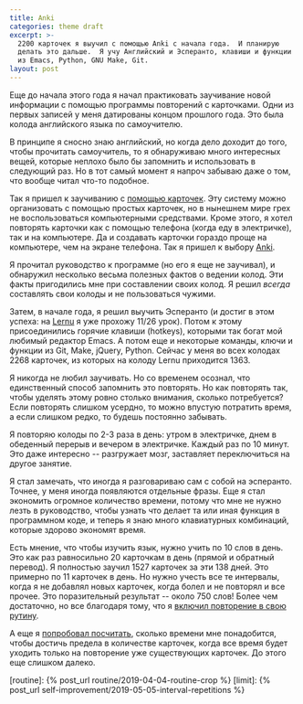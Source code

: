 ```yaml
---
title: Anki
categories: theme draft
excerpt: >-
  2200 карточек я выучил с помощью Anki с начала года.  И планирую
  делать это дальше.  Я учу Английский и Эсперанто, клавиши и функции
  из Emacs, Python, GNU Make, Git.
layout: post
---
```


Еще до начала этого года я начал практиковать заучивание новой
информации с помощью программы повторений с карточками.  Одни из
первых записей у меня датированы концом прошлого года.  Это была
колода английского языка по самоучителю.

В принципе я сносно знаю английский, но когда дело доходит до того,
чтобы прочитать самоучитель, то я обнаруживаю много интересных вещей,
которые неплохо было бы запомнить и использовать в следующий раз.  Но
в тот самый момент я напроч забываю даже о том, что вообще читал
что-то подобное.

Так я пришел к заучиванию с [помощью карточек](spaced).  Эту систему
можно организовать с помощью простых карточек, но в нынешнем мире грех
не воспользоваться компьютерными средствами.  Кроме этого, я хотел
повторять карточки как с помощью телефона (когда еду в электричке),
так и на компьютере.  Да и создавать карточки гораздо проще на
компьютере, чем на экране телефона.  Так я пришел к выбору
[Anki](anki).

Я прочитал руководство к программе (но его я еще не заучивал), и
обнаружил несколько весьма полезных фактов о ведении колод.  Эти факты
пригодились мне при составлении своих колод.  Я решил *всегда*
составлять свои колоды и не пользоваться чужими.

Затем, в начале года, я решил выучить Эсперанто (и достиг в этом
успеха: на [Lernu](lernu) я уже прохожу 11/26 урок).  Потом к этому
присоединились горячие клавиши (hotkeys), которыми так богат мой
любимый редактор Emacs.  А потом еще и некоторые команды, ключи и
функции из Git, Make, jQuery, Python.  Сейчас у меня во всех колодах
2268 карточек, из которых на колоду Lernu приходится 1363.

Я никогда не любил заучивать.  Но со временем осознал, что
единственный способ запомнить это повторять.  Но как повторять так,
чтобы уделять этому ровно столько внимания, сколько потребуется?  Если
повторять слишком усердно, то можно впустую потратить время, а если
слишком редко, то будешь постоянно забывать.

Я повторяю колоды по 2-3 раза в день: утром в электричке, днем в
обеденный перерыв и вечером в электричке.  Каждый раз по 10 минут.
Это даже интересно -- разгружает мозг, заставляет переключиться на
другое занятие.

Я стал замечать, что иногда я разговариваю сам с собой на эсперанто.
Точнее, у меня иногда появляются отдельные фразы.  Еще я стал
экономить огромное количество времени, потому что мне не нужно лезть в
руководство, чтобы узнать что делает та или иная функция в программном
коде, и теперь я знаю много клавиатурных комбинаций, которые здорово
экономят время.

Есть мнение, что чтобы изучить язык, нужно учить по 10 слов в день.
Это как раз равносильно 20 карточкам в день (прямой и обратный
перевод).  Я полностью заучил 1527 карточек за эти 138 дней.  Это
примерно по 11 карточек в день.  Но нужно учесть все те интервалы,
когда я не добавлял новых карточек, когда болел и не повторял и все
прочее.  Это поразительный результат -- около 750 слов!  Более чем
достаточно, но все благодаря тому, что я [включил повторение в свою
рутину](routine).

А еще я [попробовал посчитать](limit), сколько времени мне
понадобится, чтобы достичь предела в количестве карточек, когда все
время будет уходить только на повторение уже существующих карточек.
До этого еще слишком далеко.

[spaced]: https://ru.wikipedia.org/wiki/Интервальные_повторения
[anki]: https://apps.ankiweb.net/
[lernu]: https://lernu.net/ru
[routine]: {% post_url routine/2019-04-04-routine-crop %}
[limit]: {% post_url self-improvement/2019-05-05-interval-repetitions %}
